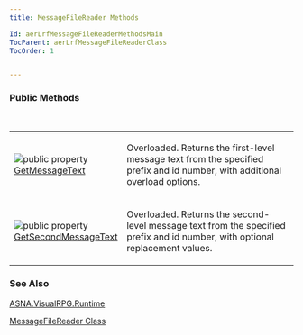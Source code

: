 ```yaml
---
title: MessageFileReader Methods

Id: aerLrfMessageFileReaderMethodsMain
TocParent: aerLrfMessageFileReaderClass
TocOrder: 1


---
```


### Public Methods
<br />

<table class="dtTABLE" id="Table5" cellspacing="0">
                <colgroup span="1" valign="top">
                    <col span="1" width="20%" />
                    <col span="1" width="79.99%" />
                </colgroup>
                <tr>
                    <td colspan="1" rowspan="1">

<img alt="public property" src="../Images/property.bmp" border="0" /> [GetMessageText](GetMessageTextMethod.html) 
</td>
                    <td colspan="1" rowspan="1">

Overloaded. Returns the first-level message text from the specified prefix and id number, with additional overload options. 
</td>
                </tr>
                <tr>
                    <td colspan="1" rowspan="1" style="height: 69px">

<img alt="public property" src="../Images/property.bmp" border="0" /> [GetSecondMessageText](GetSecondMessageTextMethod.html) 
</td>
                    <td colspan="1" rowspan="1" style="height: 69px">

Overloaded. Returns the second-level message text from the specified prefix and id number, with optional replacement values.
</td>
                </tr>
</table>

### See Also
[ASNA.VisualRPG.Runtime](ecrLrfRuntimeNamespace.html)

[MessageFileReader Class](ecrLrfMessageFileReaderClass.html) 
